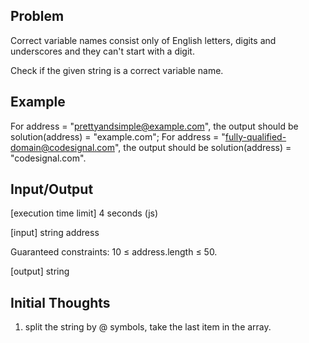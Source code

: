 ## Problem

Correct variable names consist only of English letters, digits and underscores and they can't start with a digit.

Check if the given string is a correct variable name.

## Example

For address = "prettyandsimple@example.com", the output should be
solution(address) = "example.com";
For address = "fully-qualified-domain@codesignal.com", the output should be
solution(address) = "codesignal.com".

## Input/Output

[execution time limit] 4 seconds (js)

[input] string address

Guaranteed constraints:
10 ≤ address.length ≤ 50.

[output] string



## Initial Thoughts

1. split the string by @ symbols, take the last item in the array.
